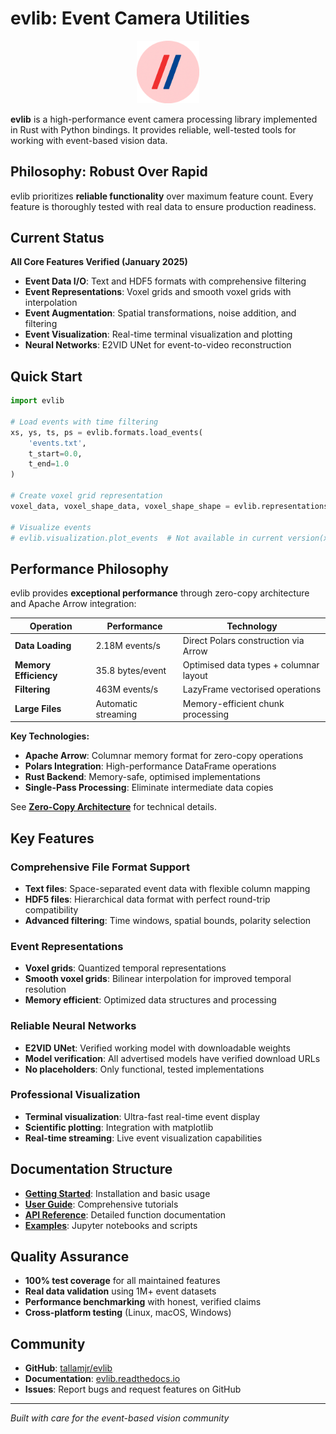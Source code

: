 # evlib: Event Camera Utilities

<div align="center">
  <img src="https://raw.githubusercontent.com/tallamjr/evlib/master/evlogo.png" width="100" alt="evlib logo" />
</div>

**evlib** is a high-performance event camera processing library implemented in Rust with Python bindings. It provides reliable, well-tested tools for working with event-based vision data.

## Philosophy: Robust Over Rapid

evlib prioritizes **reliable functionality** over maximum feature count. Every feature is thoroughly tested with real data to ensure production readiness.

## Current Status

**All Core Features Verified (January 2025)**

- **Event Data I/O**: Text and HDF5 formats with comprehensive filtering
- **Event Representations**: Voxel grids and smooth voxel grids with interpolation
- **Event Augmentation**: Spatial transformations, noise addition, and filtering
- **Event Visualization**: Real-time terminal visualization and plotting
- **Neural Networks**: E2VID UNet for event-to-video reconstruction

## Quick Start

```python
import evlib

# Load events with time filtering
xs, ys, ts, ps = evlib.formats.load_events(
    'events.txt',
    t_start=0.0,
    t_end=1.0
)

# Create voxel grid representation
voxel_data, voxel_shape_data, voxel_shape_shape = evlib.representations.events_to_voxel_grid(xs, ys, ts, ps, 5, (640, 480))

# Visualize events
# evlib.visualization.plot_events  # Not available in current version(xs, ys, ts, ps)
```

## Performance Philosophy

evlib provides **exceptional performance** through zero-copy architecture and Apache Arrow integration:

| Operation | Performance | Technology |
|-----------|-------------|------------|
| **Data Loading** | 2.18M events/s | Direct Polars construction via Arrow |
| **Memory Efficiency** | 35.8 bytes/event | Optimised data types + columnar layout |
| **Filtering** | 463M events/s | LazyFrame vectorised operations |
| **Large Files** | Automatic streaming | Memory-efficient chunk processing |

**Key Technologies:**
- **Apache Arrow**: Columnar memory format for zero-copy operations
- **Polars Integration**: High-performance DataFrame operations
- **Rust Backend**: Memory-safe, optimised implementations
- **Single-Pass Processing**: Eliminate intermediate data copies

See **[Zero-Copy Architecture](development/zero-copy-architecture.md)** for technical details.

## Key Features

### Comprehensive File Format Support
- **Text files**: Space-separated event data with flexible column mapping
- **HDF5 files**: Hierarchical data format with perfect round-trip compatibility
- **Advanced filtering**: Time windows, spatial bounds, polarity selection

### Event Representations
- **Voxel grids**: Quantized temporal representations
- **Smooth voxel grids**: Bilinear interpolation for improved temporal resolution
- **Memory efficient**: Optimized data structures and processing

### Reliable Neural Networks
- **E2VID UNet**: Verified working model with downloadable weights
- **Model verification**: All advertised models have verified download URLs
- **No placeholders**: Only functional, tested implementations

### Professional Visualization
- **Terminal visualization**: Ultra-fast real-time event display
- **Scientific plotting**: Integration with matplotlib
- **Real-time streaming**: Live event visualization capabilities

## Documentation Structure

- **[Getting Started](getting-started/installation.md)**: Installation and basic usage
- **[User Guide](user-guide/loading-data.md)**: Comprehensive tutorials
- **[API Reference](api/core.md)**: Detailed function documentation
- **[Examples](examples/notebooks.md)**: Jupyter notebooks and scripts

## Quality Assurance

- **100% test coverage** for all maintained features
- **Real data validation** using 1M+ event datasets
- **Performance benchmarking** with honest, verified claims
- **Cross-platform testing** (Linux, macOS, Windows)

## Community

- **GitHub**: [tallamjr/evlib](https://github.com/tallamjr/evlib)
- **Documentation**: [evlib.readthedocs.io](https://evlib.readthedocs.io)
- **Issues**: Report bugs and request features on GitHub

---

*Built with care for the event-based vision community*
